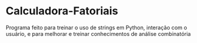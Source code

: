 # Calculadora-Fatoriais
Programa feito para treinar o uso de strings em Python, interação com o usuário, e para melhorar e treinar conhecimentos de análise combinatória
